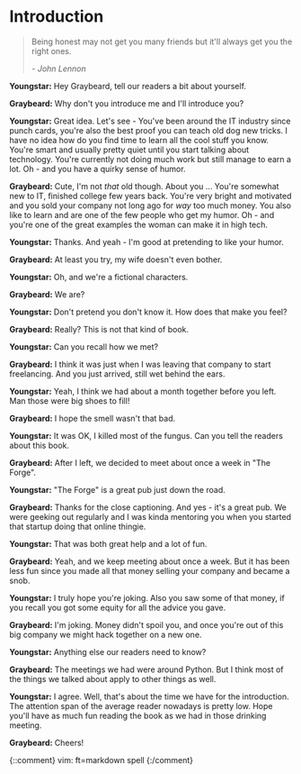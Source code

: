 # Introduction

> Being honest may not get you many friends but it'll always get you the right
> ones.
> 
>    *- John Lennon*

**Youngstar:** Hey Graybeard, tell our readers a bit about yourself.

**Graybeard:** Why don't you introduce me and I'll introduce you?

**Youngstar:** Great idea. Let's see - You've been around the IT industry since
punch cards, you're also the best proof you can teach old dog new tricks. I have
no idea how do you find time to learn all the cool stuff you know. You're smart
and usually pretty quiet until you start talking about technology. You're
currently not doing much work but still manage to earn a lot. Oh - and you have
a quirky sense of humor.

**Graybeard:** Cute, I'm not *that* old though. About you ... You're somewhat
new to IT, finished college few years back. You're very bright and motivated and
you sold your company not long ago for *way* too much money. You also like to
learn and are one of the few people who get my humor. Oh - and you're one of the
great examples the woman can make it in high tech.

**Youngstar:** Thanks. And yeah - I'm good at pretending to like your humor.

**Graybeard:** At least you try, my wife doesn't even bother.

**Youngstar:** Oh, and we're a fictional characters.

**Graybeard:** We are?

**Youngstar:** Don't pretend you don't know it. How does that make you feel?

**Graybeard:** Really? This is not that kind of book.

**Youngstar:** Can you recall how we met?

**Graybeard:** I think it was just when I was leaving that company to start
freelancing. And you just arrived, still wet behind the ears.

**Youngstar:** Yeah, I think we had about a month together before you left. Man
those were big shoes to fill!

**Graybeard:** I hope the smell wasn't that bad.

**Youngstar:** It was OK, I killed most of the fungus. Can you tell the readers
about this book.

**Graybeard:** After I left, we decided to meet about once a week in "The
Forge".

**Youngstar:** "The Forge" is a great pub just down the road.

**Graybeard:** Thanks for the close captioning. And yes - it's a great pub. We
were geeking out regularly and I was kinda mentoring you when you started that
startup doing that online thingie.

**Youngstar:** That was both great help and a lot of fun.

**Graybeard:** Yeah, and we keep meeting about once a week. But it has been less
fun since you made all that money selling your company and became a snob.

**Youngstar:** I truly hope you're joking. Also you saw some of that money, if
you recall you got some equity for all the advice you gave.

**Graybeard:** I'm joking. Money didn't spoil you, and once you're out of this
big company we might hack together on a new one.

**Youngstar:** Anything else our readers need to know?

**Graybeard:** The meetings we had were around Python. But I think most of the
things we talked about apply to other things as well.

**Youngstar:** I agree. Well, that's about the time we have for the
introduction. The attention span of the average reader nowadays is pretty low.
Hope you'll have as much fun reading the book as we had in those drinking
meeting.

**Graybeard:** Cheers!

{::comment}
vim: ft=markdown spell
{:/comment}
